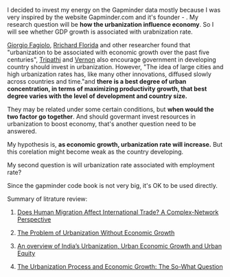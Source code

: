 

I decided to invest my energy on the Gapminder data mostly because I was very inspired by the website Gapminder.com and it's founder - . My research question will be **how the urbanization influence economy**. So I will see whether GDP growth is associated with urabnization rate. 

[Giorgio Fagiolo][1], [Rrichard Florida][2] and other researcher found that "urbanization to be associated with economic growth over the past five centuries", [Tripathi][3] and [Vernon][4] also encourage government in developing country should invest in urbanization. However, "The idea of large cities and high urbanization rates has, like many other innovations, diffused slowly across countries and time."and **there is a best degree of urban concentration, in terms of maximizing productivity growth, that best degree varies with the level of development and country size.**

They may be related under some certain conditions, but **when would the two factor go together**. And should govermant invest resources in urbanization to boost economy, that's another question need to be answered.

My hypothesis is, **as economic growth, urbanization rate will increase.** But this corelation might become weak as the country developing.

My second question is will urbanization rate associated with employment rate?

Since the gapminder code book is not very big, it's OK to be used directly.

Summary of litrature review:

1. [Does Human Migration Affect International Trade? A Complex-Network Perspective](https://journals.plos.org/plosone/article?id=10.1371/journal.pone.0097331)

2. [The Problem of Urbanization Without Economic Growth](https://www.citylab.com/life/2015/06/the-problem-of-urbanization-without-economic-growth/395648/)

3. [An overview of India’s Urbanization, Urban Economic Growth and Urban Equity](https://mpra.ub.uni-muenchen.de/45537/)

4. [The Urbanization Process and Economic Growth: The So-What Question](https://link.springer.com/article/10.1023/A:1022860800744)

[1]: https://journals.plos.org/plosone/article?id=10.1371/journal.pone.0097331	"Does Human Migration Affect International Trade? A Complex-Network Perspective"
[2]: https://www.citylab.com/life/2015/06/the-problem-of-urbanization-without-economic-growth/395648/ "The Problem of Urbanization Without Economic Growth"
[3]: https://mpra.ub.uni-muenchen.de/45537/ "An overview of India’s Urbanization, Urban Economic Growth and Urban Equity"
[4]: https://link.springer.com/article/10.1023/A:1022860800744 "The Urbanization Process and Economic Growth: The So-What Question"


